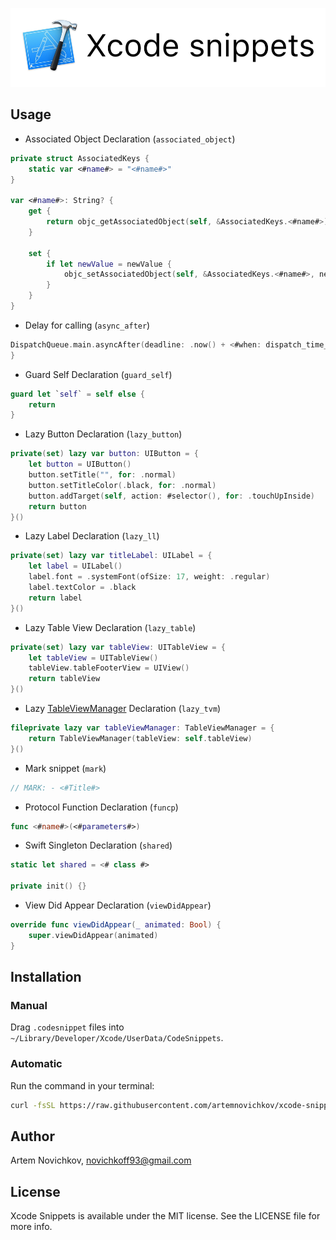 <p align="center">
	<img src=".github/logo.png" alt="Xcode snippets" />
</p>

## Usage
- Associated Object Declaration (`associated_object`)
```swift
private struct AssociatedKeys {
    static var <#name#> = "<#name#>"
}

var <#name#>: String? {
    get {
        return objc_getAssociatedObject(self, &AssociatedKeys.<#name#>) as? String
    }

    set {
        if let newValue = newValue {
            objc_setAssociatedObject(self, &AssociatedKeys.<#name#>, newValue as String?, .OBJC_ASSOCIATION_RETAIN_NONATOMIC)
        }
    }
}
```
- Delay for calling (`async_after`)
```swift
DispatchQueue.main.asyncAfter(deadline: .now() + <#when: dispatch_time_t#>) {
}
```
- Guard Self Declaration (`guard_self`)
```swift
guard let `self` = self else {
    return
}
```
- Lazy Button Declaration (`lazy_button`)
```swift
private(set) lazy var button: UIButton = {
    let button = UIButton()
    button.setTitle("", for: .normal)
    button.setTitleColor(.black, for: .normal)
    button.addTarget(self, action: #selector(), for: .touchUpInside)
    return button
}()
```
- Lazy Label Declaration (`lazy_ll`)
```swift
private(set) lazy var titleLabel: UILabel = {
    let label = UILabel()
    label.font = .systemFont(ofSize: 17, weight: .regular)
    label.textColor = .black
    return label
}()
```
- Lazy Table View Declaration (`lazy_table`)
```swift
private(set) lazy var tableView: UITableView = {
    let tableView = UITableView()
    tableView.tableFooterView = UIView()
    return tableView
}()
```
- Lazy [TableViewManager](https://github.com/rosberry/TableViewTools) Declaration (`lazy_tvm`)
```swift
fileprivate lazy var tableViewManager: TableViewManager = {
    return TableViewManager(tableView: self.tableView)
}()
```
- Mark snippet (`mark`)
```swift
// MARK: - <#Title#>
```
- Protocol Function Declaration (`funcp`)
```swift
func <#name#>(<#parameters#>)
```
- Swift Singleton Declaration (`shared`)
```swift
static let shared = <# class #>

private init() {}
```
- View Did Appear Declaration (`viewDidAppear`)
```swift
override func viewDidAppear(_ animated: Bool) {
    super.viewDidAppear(animated)
}
```

## Installation

### Manual

Drag `.codesnippet` files into `~/Library/Developer/Xcode/UserData/CodeSnippets`.

### Automatic

Run the command in your terminal:
```bash
curl -fsSL https://raw.githubusercontent.com/artemnovichkov/xcode-snippets/master/install.sh | sh
```

## Author

Artem Novichkov, novichkoff93@gmail.com

## License

Xcode Snippets is available under the MIT license. See the LICENSE file for more info.

